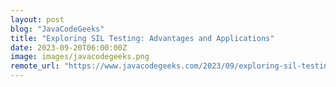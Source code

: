 ```yaml
---
layout: post
blog: "JavaCodeGeeks"
title: "Exploring SIL Testing: Advantages and Applications"
date: 2023-09-20T06:00:00Z
image: images/javacodegeeks.png
remote_url: "https://www.javacodegeeks.com/2023/09/exploring-sil-testing-advantages-and-applications.html"
---
```

